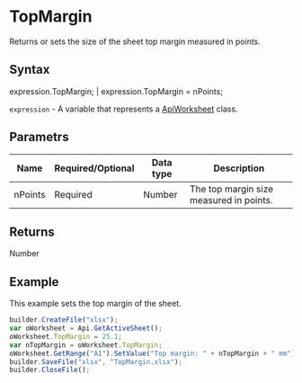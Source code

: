 # TopMargin

Returns or sets the size of the sheet top margin measured in points.

## Syntax

expression.TopMargin; &#124; expression.TopMargin = nPoints;

`expression` - A variable that represents a [ApiWorksheet](../ApiWorksheet.md) class.

## Parametrs

| **Name** | **Required/Optional** | **Data type** | **Description** |
| ------------- | ------------- | ------------- | ------------- |
| nPoints | Required | Number | The top margin size measured in points. |

## Returns

Number

## Example

This example sets the top margin of the sheet.

```javascript
builder.CreateFile("xlsx");
var oWorksheet = Api.GetActiveSheet();
oWorksheet.TopMargin = 25.1;
var nTopMargin = oWorksheet.TopMargin;
oWorksheet.GetRange("A1").SetValue("Top margin: " + nTopMargin + " mm");
builder.SaveFile("xlsx", "TopMargin.xlsx");
builder.CloseFile();
```